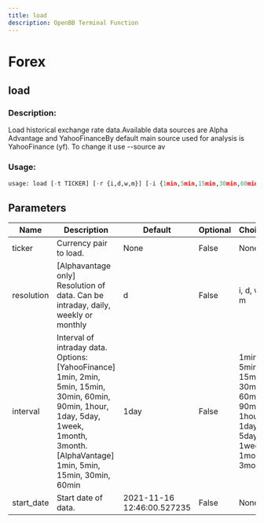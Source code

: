 ```yaml
---
title: load
description: OpenBB Terminal Function
---
```


# Forex

## load

### Description: 

Load historical exchange rate data.Available data sources are Alpha Advantage and YahooFinanceBy default main source used for analysis is YahooFinance (yf). To change it use --source av

### Usage: 
```python
usage: load [-t TICKER] [-r {i,d,w,m}] [-i {1min,5min,15min,30min,60min,90min,1hour,1day,5day,1week,1month,3month}] [-s START_DATE]
```

## Parameters

| Name | Description | Default | Optional | Choices |
| ---- | ----------- | ------- | -------- | ------- |
| ticker | Currency pair to load. | None | False | None |
| resolution | [Alphavantage only] Resolution of data. Can be intraday, daily, weekly or monthly | d | False | i, d, w, m |
| interval | Interval of intraday data. Options: [YahooFinance] 1min, 2min, 5min, 15min, 30min, 60min, 90min, 1hour, 1day, 5day, 1week, 1month, 3month. [AlphaVantage] 1min, 5min, 15min, 30min, 60min | 1day | False | 1min, 5min, 15min, 30min, 60min, 90min, 1hour, 1day, 5day, 1week, 1month, 3month |
| start_date | Start date of data. | 2021-11-16 12:46:00.527235 | False | None |


